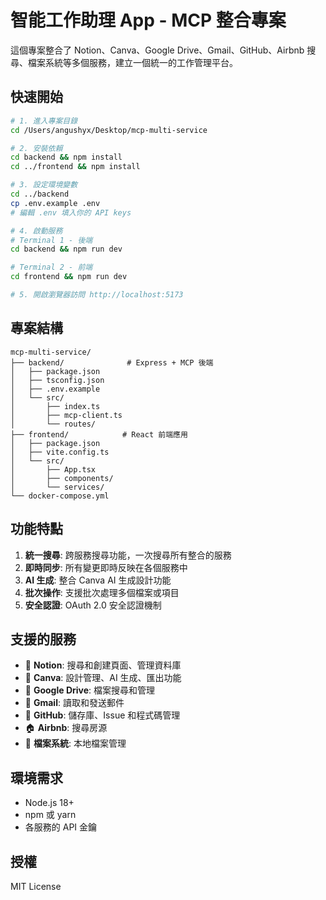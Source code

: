 # 智能工作助理 App - MCP 整合專案

這個專案整合了 Notion、Canva、Google Drive、Gmail、GitHub、Airbnb 搜尋、檔案系統等多個服務，建立一個統一的工作管理平台。

## 快速開始

```bash
# 1. 進入專案目錄
cd /Users/angushyx/Desktop/mcp-multi-service

# 2. 安裝依賴
cd backend && npm install
cd ../frontend && npm install

# 3. 設定環境變數
cd ../backend
cp .env.example .env
# 編輯 .env 填入你的 API keys

# 4. 啟動服務
# Terminal 1 - 後端
cd backend && npm run dev

# Terminal 2 - 前端  
cd frontend && npm run dev

# 5. 開啟瀏覽器訪問 http://localhost:5173
```

## 專案結構

```
mcp-multi-service/
├── backend/              # Express + MCP 後端
│   ├── package.json
│   ├── tsconfig.json
│   ├── .env.example
│   └── src/
│       ├── index.ts
│       ├── mcp-client.ts
│       └── routes/
├── frontend/            # React 前端應用
│   ├── package.json
│   ├── vite.config.ts
│   └── src/
│       ├── App.tsx
│       ├── components/
│       └── services/
└── docker-compose.yml
```

## 功能特點

1. **統一搜尋**: 跨服務搜尋功能，一次搜尋所有整合的服務
2. **即時同步**: 所有變更即時反映在各個服務中
3. **AI 生成**: 整合 Canva AI 生成設計功能
4. **批次操作**: 支援批次處理多個檔案或項目
5. **安全認證**: OAuth 2.0 安全認證機制

## 支援的服務

- 📝 **Notion**: 搜尋和創建頁面、管理資料庫
- 🎨 **Canva**: 設計管理、AI 生成、匯出功能
- 📁 **Google Drive**: 檔案搜尋和管理
- 📧 **Gmail**: 讀取和發送郵件
- 🐙 **GitHub**: 儲存庫、Issue 和程式碼管理
- 🏠 **Airbnb**: 搜尋房源
- 📂 **檔案系統**: 本地檔案管理

## 環境需求

- Node.js 18+
- npm 或 yarn
- 各服務的 API 金鑰

## 授權

MIT License

